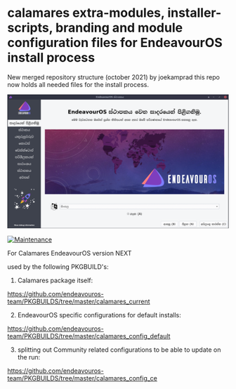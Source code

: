 # calamares extra-modules, installer-scripts, branding and module configuration files for EndeavourOS install process
New merged repository structure (october 2021) by joekamprad this repo now holds all needed files for the install process.

<img src="https://raw.githubusercontent.com/endeavouros-team/screenshots/master/eos-calamares-nov21.png" alt="calamares-welcome" width="600"/>

[![Maintenance](https://img.shields.io/maintenance/yes/2021.svg)]()

For Calamares EndeavourOS version NEXT

used by the following PKGBUILD's:

1. Calamares package itself:

https://github.com/endeavouros-team/PKGBUILDS/tree/master/calamares_current

2. EndeavourOS specific configurations for default installs:

https://github.com/endeavouros-team/PKGBUILDS/tree/master/calamares_config_default

3. splitting out Community related configurations to be able to update on the run:

https://github.com/endeavouros-team/PKGBUILDS/tree/master/calamares_config_ce


